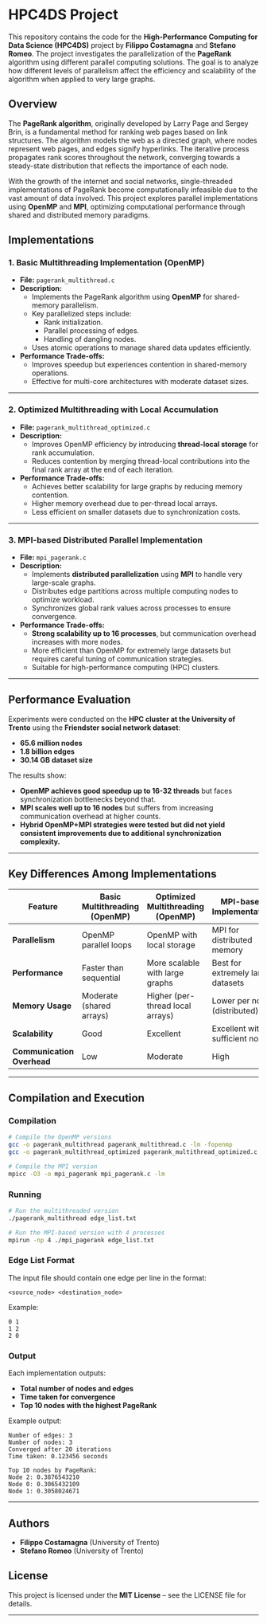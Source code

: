 # HPC4DS Project

This repository contains the code for the **High-Performance Computing for Data Science (HPC4DS)** project by **Filippo Costamagna** and **Stefano Romeo**. The project investigates the parallelization of the **PageRank** algorithm using different parallel computing solutions. The goal is to analyze how different levels of parallelism affect the efficiency and scalability of the algorithm when applied to very large graphs.

## Overview

The **PageRank algorithm**, originally developed by Larry Page and Sergey Brin, is a fundamental method for ranking web pages based on link structures. The algorithm models the web as a directed graph, where nodes represent web pages, and edges signify hyperlinks. The iterative process propagates rank scores throughout the network, converging towards a steady-state distribution that reflects the importance of each node.

With the growth of the internet and social networks, single-threaded implementations of PageRank become computationally infeasible due to the vast amount of data involved. This project explores parallel implementations using **OpenMP** and **MPI**, optimizing computational performance through shared and distributed memory paradigms. 

## Implementations

### 1. **Basic Multithreading Implementation (OpenMP)**

- **File:** `pagerank_multithread.c`
- **Description:**
  - Implements the PageRank algorithm using **OpenMP** for shared-memory parallelism.
  - Key parallelized steps include:
    - Rank initialization.
    - Parallel processing of edges.
    - Handling of dangling nodes.
  - Uses atomic operations to manage shared data updates efficiently.
- **Performance Trade-offs:**
  - Improves speedup but experiences contention in shared-memory operations.
  - Effective for multi-core architectures with moderate dataset sizes.

---

### 2. **Optimized Multithreading with Local Accumulation**

- **File:** `pagerank_multithread_optimized.c`
- **Description:**
  - Improves OpenMP efficiency by introducing **thread-local storage** for rank accumulation.
  - Reduces contention by merging thread-local contributions into the final rank array at the end of each iteration.
- **Performance Trade-offs:**
  - Achieves better scalability for large graphs by reducing memory contention.
  - Higher memory overhead due to per-thread local arrays.
  - Less efficient on smaller datasets due to synchronization costs.

---

### 3. **MPI-based Distributed Parallel Implementation**

- **File:** `mpi_pagerank.c`
- **Description:**
  - Implements **distributed parallelization** using **MPI** to handle very large-scale graphs.
  - Distributes edge partitions across multiple computing nodes to optimize workload.
  - Synchronizes global rank values across processes to ensure convergence.
- **Performance Trade-offs:**
  - **Strong scalability up to 16 processes**, but communication overhead increases with more nodes.
  - More efficient than OpenMP for extremely large datasets but requires careful tuning of communication strategies.
  - Suitable for high-performance computing (HPC) clusters.

---

## Performance Evaluation

Experiments were conducted on the **HPC cluster at the University of Trento** using the **Friendster social network dataset**:
- **65.6 million nodes**
- **1.8 billion edges**
- **30.14 GB dataset size**

The results show:
- **OpenMP achieves good speedup up to 16-32 threads** but faces synchronization bottlenecks beyond that.
- **MPI scales well up to 16 nodes** but suffers from increasing communication overhead at higher counts.
- **Hybrid OpenMP+MPI strategies were tested but did not yield consistent improvements due to additional synchronization complexity.**

---

## Key Differences Among Implementations

| **Feature**         | **Basic Multithreading (OpenMP)** | **Optimized Multithreading (OpenMP)** | **MPI-based Implementation** |
|---------------------|---------------------------------|-----------------------------------|------------------------------|
| **Parallelism**     | OpenMP parallel loops          | OpenMP with local storage        | MPI for distributed memory   |
| **Performance**     | Faster than sequential         | More scalable with large graphs  | Best for extremely large datasets |
| **Memory Usage**    | Moderate (shared arrays)       | Higher (per-thread local arrays) | Lower per node (distributed) |
| **Scalability**     | Good                           | Excellent                         | Excellent with sufficient nodes |
| **Communication Overhead** | Low                 | Moderate                          | High                         |

---

## Compilation and Execution

### Compilation

```bash
# Compile the OpenMP versions
gcc -o pagerank_multithread pagerank_multithread.c -lm -fopenmp
gcc -o pagerank_multithread_optimized pagerank_multithread_optimized.c -lm -fopenmp

# Compile the MPI version
mpicc -O3 -o mpi_pagerank mpi_pagerank.c -lm
```

### Running

```bash
# Run the multithreaded version
./pagerank_multithread edge_list.txt

# Run the MPI-based version with 4 processes
mpirun -np 4 ./mpi_pagerank edge_list.txt
```

### Edge List Format

The input file should contain one edge per line in the format:

`<source_node> <destination_node>`

Example:
```plaintext
0 1
1 2
2 0
```

### Output

Each implementation outputs:
- **Total number of nodes and edges**
- **Time taken for convergence**
- **Top 10 nodes with the highest PageRank**

Example output:
```plaintext
Number of edges: 3
Number of nodes: 3
Converged after 20 iterations
Time taken: 0.123456 seconds

Top 10 nodes by PageRank:
Node 2: 0.3876543210
Node 0: 0.3065432109
Node 1: 0.3058024671
```

---

## Authors
- **Filippo Costamagna** (University of Trento)
- **Stefano Romeo** (University of Trento)

## License
This project is licensed under the **MIT License** – see the LICENSE file for details.

---

